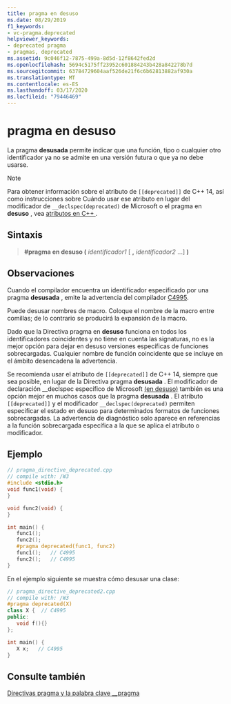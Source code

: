 ```yaml
---
title: pragma en desuso
ms.date: 08/29/2019
f1_keywords:
- vc-pragma.deprecated
helpviewer_keywords:
- deprecated pragma
- pragmas, deprecated
ms.assetid: 9c046f12-7875-499a-8d5d-12f8642fed2d
ms.openlocfilehash: 5694c5175ff23952c601884243b428a842278b7d
ms.sourcegitcommit: 63784729604aaf526de21f6c6b62813882af930a
ms.translationtype: MT
ms.contentlocale: es-ES
ms.lasthandoff: 03/17/2020
ms.locfileid: "79446469"
---
```

# <a name="deprecated-pragma"></a>pragma en desuso

La pragma **desusada** permite indicar que una función, tipo o cualquier otro identificador ya no se admite en una versión futura o que ya no debe usarse.

> [!NOTE]
> Para obtener información sobre el atributo de `[[deprecated]]` de C++ 14, así como instrucciones sobre Cuándo usar ese atributo en lugar del modificador de `__declspec(deprecated)` de Microsoft o el pragma en **desuso** , vea [atributos en C++ ](../cpp/attributes.md).

## <a name="syntax"></a>Sintaxis

> **#pragma en desuso (** *identificador1* [ **,** *identificador2* ...] **)**

## <a name="remarks"></a>Observaciones

Cuando el compilador encuentra un identificador especificado por una pragma **desusada** , emite la advertencia del compilador [C4995](../error-messages/compiler-warnings/compiler-warning-level-3-c4995.md).

Puede desusar nombres de macro. Coloque el nombre de la macro entre comillas; de lo contrario se producirá la expansión de la macro.

Dado que la Directiva pragma en **desuso** funciona en todos los identificadores coincidentes y no tiene en cuenta las signaturas, no es la mejor opción para dejar en desuso versiones específicas de funciones sobrecargadas. Cualquier nombre de función coincidente que se incluye en el ámbito desencadena la advertencia.

Se recomienda usar el atributo de `[[deprecated]]` de C++ 14, siempre que sea posible, en lugar de la Directiva pragma **desusada** . El modificador de declaración __declspec específico de Microsoft [(en desuso)](../cpp/deprecated-cpp.md) también es una opción mejor en muchos casos que la pragma **desusada** . El atributo `[[deprecated]]` y el modificador `__declspec(deprecated)` permiten especificar el estado en desuso para determinados formatos de funciones sobrecargadas. La advertencia de diagnóstico solo aparece en referencias a la función sobrecargada específica a la que se aplica el atributo o modificador.

## <a name="example"></a>Ejemplo

```cpp
// pragma_directive_deprecated.cpp
// compile with: /W3
#include <stdio.h>
void func1(void) {
}

void func2(void) {
}

int main() {
   func1();
   func2();
   #pragma deprecated(func1, func2)
   func1();   // C4995
   func2();   // C4995
}
```

En el ejemplo siguiente se muestra cómo desusar una clase:

```cpp
// pragma_directive_deprecated2.cpp
// compile with: /W3
#pragma deprecated(X)
class X {  // C4995
public:
   void f(){}
};

int main() {
   X x;   // C4995
}
```

## <a name="see-also"></a>Consulte también

[Directivas pragma y la palabra clave __pragma](../preprocessor/pragma-directives-and-the-pragma-keyword.md)